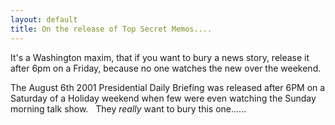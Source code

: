 ```yaml
---
layout: default
title: On the release of Top Secret Memos....
---
```


  <p>It's a Washington maxim, that if you want to bury a news story, release it after 6pm on a Friday, because no one watches the new over the weekend.  </p>
  <p>The August 6th 2001 Presidential Daily Briefing was released after 6PM on a Saturday of a Holiday weekend when few were even watching the Sunday morning talk show.   They <em>really</em> want to bury this one......</p>
  <p> </p>
  <p> </p>